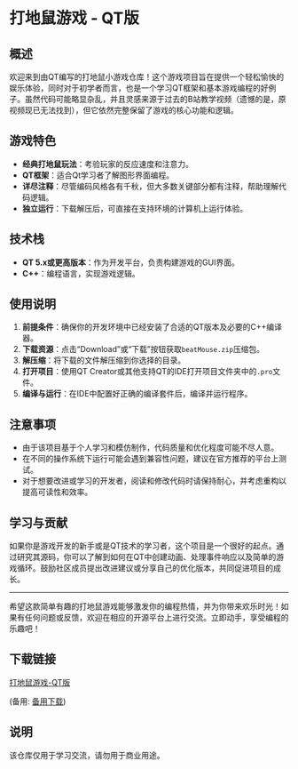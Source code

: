 # 打地鼠游戏 - QT版

## 概述

欢迎来到由QT编写的打地鼠小游戏仓库！这个游戏项目旨在提供一个轻松愉快的娱乐体验，同时对于初学者而言，也是一个学习QT框架和基本游戏编程的好例子。虽然代码可能略显杂乱，并且灵感来源于过去的B站教学视频（遗憾的是，原视频现已无法找到），但它依然完整保留了游戏的核心功能和逻辑。

## 游戏特色

- **经典打地鼠玩法**：考验玩家的反应速度和注意力。
- **QT框架**：适合Qt学习者了解图形界面编程。
- **详尽注释**：尽管编码风格各有千秋，但大多数关键部分都有注释，帮助理解代码逻辑。
- **独立运行**：下载解压后，可直接在支持环境的计算机上运行体验。

## 技术栈

- **QT 5.x或更高版本**：作为开发平台，负责构建游戏的GUI界面。
- **C++**：编程语言，实现游戏逻辑。

## 使用说明

1. **前提条件**：确保你的开发环境中已经安装了合适的QT版本及必要的C++编译器。
2. **下载资源**：点击“Download”或“下载”按钮获取`beatMouse.zip`压缩包。
3. **解压缩**：将下载的文件解压缩到你选择的目录。
4. **打开项目**：使用QT Creator或其他支持QT的IDE打开项目文件夹中的`.pro`文件。
5. **编译与运行**：在IDE中配置好正确的编译套件后，编译并运行程序。

## 注意事项

- 由于该项目基于个人学习和模仿制作，代码质量和优化程度可能不尽人意。
- 在不同的操作系统下运行可能会遇到兼容性问题，建议在官方推荐的平台上测试。
- 对于想要改进或学习的开发者，阅读和修改代码时请保持耐心，并考虑重构以提高可读性和效率。

## 学习与贡献

如果你是游戏开发的新手或是QT技术的学习者，这个项目是一个很好的起点。通过研究其源码，你可以了解到如何在QT中创建动画、处理事件响应以及简单的游戏循环。鼓励社区成员提出改进建议或分享自己的优化版本，共同促进项目的成长。

---

希望这款简单有趣的打地鼠游戏能够激发你的编程热情，并为你带来欢乐时光！如果有任何问题或反馈，欢迎在相应的开源平台上进行交流。立即动手，享受编程的乐趣吧！

## 下载链接
[打地鼠游戏-QT版](https://pan.quark.cn/s/aa3878ba7c22) 

(备用: [备用下载](https://pan.baidu.com/s/1HzHQeSRjll0-ZBCjXqc1-g?pwd=1234))

## 说明

该仓库仅用于学习交流，请勿用于商业用途。
